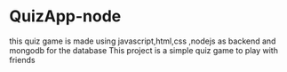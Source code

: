 # QuizApp-node
this quiz game is made using javascript,html,css ,nodejs as backend and mongodb for the database 
This project is a simple quiz game to play with friends
